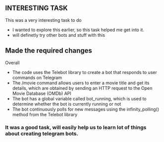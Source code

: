 ## INTERESTING TASK

This was a very interesting task to do
- I wanted to explore this earlier, so this task helped me get into it.
- will definetly try other bots and stuff with this

## Made the required changes
Overall
- The code uses the Telebot library to create a bot that responds to user commands on Telegram
- The /movie command allows users to enter a movie title and get its details, which are obtained by sending an HTTP request to the Open Movie Database (OMDb) API
- The bot has a global variable called bot_running, which is used to determine whether the bot is currently running or not
- The bot continuously polls for new messages using the infinity_polling() method from the Telebot library

### It was a good task, will easily help us to learn lot of things about creating telegram bots.
